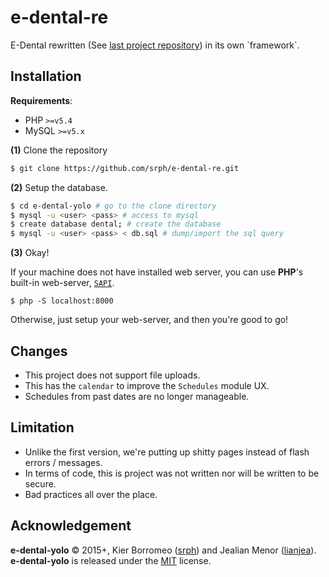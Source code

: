 # e-dental-re

E-Dental rewritten (See [last project repository](https://github.com/srph/e-dental)) in its own \`framework\`. 

## Installation

**Requirements**:

- PHP `>=v5.4`
- MySQL `>=v5.x`

**(1)** Clone the repository

```bash
$ git clone https://github.com/srph/e-dental-re.git
```

**(2)** Setup the database.

```bash
$ cd e-dental-yolo # go to the clone directory
$ mysql -u <user> <pass> # access to mysql 
$ create database dental; # create the database
$ mysql -u <user> <pass> < db.sql # dump/import the sql query
```

**(3)** Okay!

If your machine does not have installed web server, you can use **PHP**'s built-in web-server, [`SAPI`](http://php.net/manual/en/features.commandline.webserver.php).

```
$ php -S localhost:8000
```

Otherwise, just setup your web-server, and then you're good to go!

## Changes

- This project does not support file uploads.
- This has the `calendar` to improve the `Schedules` module UX. 
- Schedules from past dates are no longer manageable.

## Limitation

- Unlike the first version, we're putting up shitty pages instead of flash errors / messages.
- In terms of code, this is project was not written nor will be written to be secure.
- Bad practices all over the place.

## Acknowledgement

**e-dental-yolo** © 2015+, Kier Borromeo ([srph](https://github.com/srph)) and Jealian Menor ([lianjea](https://github.com/lianjea)). **e-dental-yolo** is released under the [MIT](mit-license.org) license.
